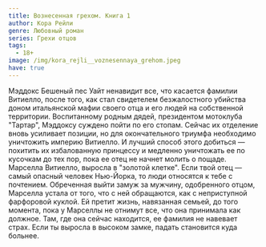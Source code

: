 ```yaml
---
title: Вознесенная грехом. Книга 1
author: Кора Рейли
genre: Любовный роман
series: Грехи отцов
tags:
  - 18+
image: /img/kora_rejli__voznesennaya_grehom.jpeg
have: true
---
```

Мэддокс Бешеный пес Уайт ненавидит все, что касается фамилии Витиелло, после того, как стал свидетелем безжалостного убийства доном итальянской мафии своего отца и его людей на собственной территории. Воспитанному родным дядей, президентом мотоклуба "Тартар", Мэддоксу суждено пойти по его стопам. Сейчас их отделение вновь усиливает позиции, но для окончательного триумфа необходимо уничтожить империю Витиелло. И лучший способ этого добиться — похитить их избалованную принцессу и медленно уничтожать ее по кусочкам до тех пор, пока ее отец не начнет молить о пощаде. Марселла Витиелло, выросла в "золотой клетке". Если твой отец — самый опасный человек Нью-Йорка, то люди относятся к тебе с почтением. Обреченная выйти замуж за мужчину, одобренного отцом, Марселла устала от того, что с ней обращаются, как с неприступной фарфоровой куклой. Ей претит жизнь, навязанная семьей, до того момента, пока у Марселлы не отнимут все, что она принимала как должное. Там, где она сейчас находится, ее фамилия не навевает страх. Если ты выросла в высоком замке, падать становится куда больнее.